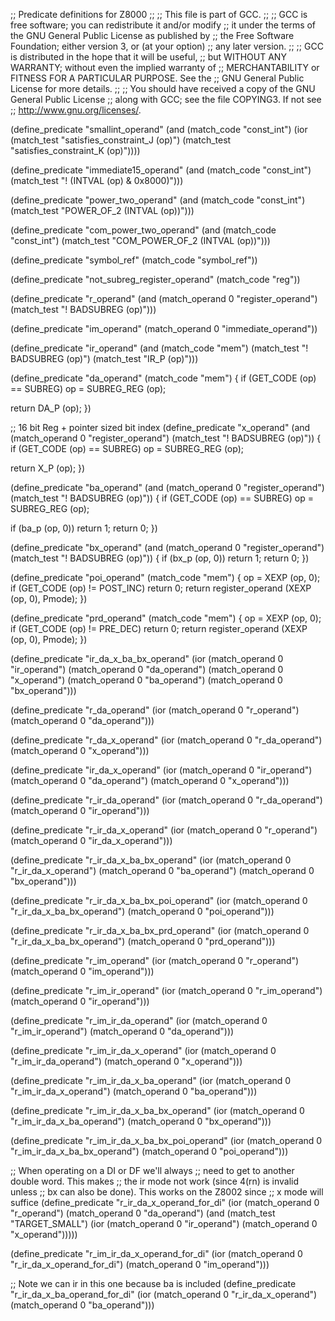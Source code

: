 ;; Predicate definitions for Z8000
;;
;; This file is part of GCC.
;;
;; GCC is free software; you can redistribute it and/or modify
;; it under the terms of the GNU General Public License as published by
;; the Free Software Foundation; either version 3, or (at your option)
;; any later version.
;;
;; GCC is distributed in the hope that it will be useful,
;; but WITHOUT ANY WARRANTY; without even the implied warranty of
;; MERCHANTABILITY or FITNESS FOR A PARTICULAR PURPOSE.  See the
;; GNU General Public License for more details.
;;
;; You should have received a copy of the GNU General Public License
;; along with GCC; see the file COPYING3.  If not see
;; <http://www.gnu.org/licenses/>.


(define_predicate "smallint_operand" 
  (and (match_code "const_int")
       (ior (match_test "satisfies_constraint_J (op)")
            (match_test "satisfies_constraint_K (op)"))))

(define_predicate "immediate15_operand"
  (and (match_code "const_int")
       (match_test "! (INTVAL (op) & 0x8000)")))

(define_predicate "power_two_operand"
  (and (match_code "const_int")
       (match_test "POWER_OF_2 (INTVAL (op))")))

(define_predicate "com_power_two_operand"
  (and (match_code "const_int")
       (match_test "COM_POWER_OF_2 (INTVAL (op))")))

(define_predicate "symbol_ref"
  (match_code "symbol_ref"))

(define_predicate "not_subreg_register_operand"
  (match_code "reg"))



(define_predicate "r_operand"
  (and (match_operand 0 "register_operand")
       (match_test "! BADSUBREG (op)")))

(define_predicate "im_operand"
  (match_operand 0 "immediate_operand"))

(define_predicate "ir_operand"
  (and (match_code "mem")
       (match_test "! BADSUBREG (op)")
       (match_test "IR_P (op)")))

(define_predicate "da_operand"
  (match_code "mem")
{
  if (GET_CODE (op) == SUBREG)
    op = SUBREG_REG (op);

  return DA_P (op);
})

;; 16 bit Reg  + pointer sized bit index
(define_predicate "x_operand"
  (and (match_operand 0 "register_operand")
       (match_test "! BADSUBREG (op)"))
{
  if (GET_CODE (op) == SUBREG)
    op = SUBREG_REG (op);

  return X_P (op);
})

(define_predicate "ba_operand"
  (and (match_operand 0 "register_operand")
       (match_test "! BADSUBREG (op)"))
{
  if (GET_CODE (op) == SUBREG)
    op = SUBREG_REG (op);

  if (ba_p (op, 0))
    return 1;
  return 0;
})

(define_predicate "bx_operand"
  (and (match_operand 0 "register_operand")
       (match_test "! BADSUBREG (op)"))
{
  if (bx_p (op, 0))
    return 1;
  return 0;
})

(define_predicate "poi_operand"
  (match_code "mem")
{
  op = XEXP (op, 0);
  if (GET_CODE (op) != POST_INC)
    return 0;
  return register_operand (XEXP (op, 0), Pmode);
})

(define_predicate "prd_operand"
  (match_code "mem")
{
  op = XEXP (op, 0);
  if (GET_CODE (op) != PRE_DEC)
    return 0;
  return register_operand (XEXP (op, 0), Pmode);
})

(define_predicate "ir_da_x_ba_bx_operand"
  (ior (match_operand 0 "ir_operand")
       (match_operand 0 "da_operand")
       (match_operand 0 "x_operand")
       (match_operand 0 "ba_operand")
       (match_operand 0 "bx_operand")))

(define_predicate "r_da_operand"
  (ior (match_operand 0 "r_operand")
       (match_operand 0 "da_operand")))

(define_predicate "r_da_x_operand"
  (ior (match_operand 0 "r_da_operand")
       (match_operand 0 "x_operand")))

(define_predicate "ir_da_x_operand"
  (ior (match_operand 0 "ir_operand")
       (match_operand 0 "da_operand")
       (match_operand 0 "x_operand")))

(define_predicate "r_ir_da_operand"
  (ior (match_operand 0 "r_da_operand")
       (match_operand 0 "ir_operand")))

(define_predicate "r_ir_da_x_operand"
  (ior (match_operand 0 "r_operand")
       (match_operand 0 "ir_da_x_operand")))

(define_predicate "r_ir_da_x_ba_bx_operand"
  (ior (match_operand 0 "r_ir_da_x_operand")
       (match_operand 0 "ba_operand")
       (match_operand 0 "bx_operand")))

(define_predicate "r_ir_da_x_ba_bx_poi_operand"
  (ior (match_operand 0 "r_ir_da_x_ba_bx_operand")
       (match_operand 0 "poi_operand")))

(define_predicate "r_ir_da_x_ba_bx_prd_operand"
  (ior (match_operand 0 "r_ir_da_x_ba_bx_operand")
       (match_operand 0 "prd_operand")))

(define_predicate "r_im_operand"
  (ior (match_operand 0 "r_operand")
       (match_operand 0 "im_operand")))

(define_predicate "r_im_ir_operand"
  (ior (match_operand 0 "r_im_operand")
       (match_operand 0 "ir_operand")))

(define_predicate "r_im_ir_da_operand"
  (ior (match_operand 0 "r_im_ir_operand")
       (match_operand 0 "da_operand")))

(define_predicate "r_im_ir_da_x_operand"
  (ior (match_operand 0 "r_im_ir_da_operand")
       (match_operand 0 "x_operand")))

(define_predicate "r_im_ir_da_x_ba_operand"
  (ior (match_operand 0 "r_im_ir_da_x_operand")
       (match_operand 0 "ba_operand")))

(define_predicate "r_im_ir_da_x_ba_bx_operand"
  (ior (match_operand 0 "r_im_ir_da_x_ba_operand")
       (match_operand 0 "bx_operand")))

(define_predicate "r_im_ir_da_x_ba_bx_poi_operand"
  (ior (match_operand 0 "r_im_ir_da_x_ba_bx_operand")
       (match_operand 0 "poi_operand")))



;;  When operating on a DI or DF we'll always
;;  need to get to another double word.  This makes
;;  the ir mode not work (since 4(rn) is invalid unless
;;  bx can also be done).  This works on the Z8002 since
;;  x mode will suffice
(define_predicate "r_ir_da_x_operand_for_di"
  (ior (match_operand 0 "r_operand")
       (match_operand 0 "da_operand")
       (and (match_test "TARGET_SMALL")
            (ior (match_operand 0 "ir_operand")
                 (match_operand 0 "x_operand")))))

(define_predicate "r_im_ir_da_x_operand_for_di"
  (ior (match_operand 0 "r_ir_da_x_operand_for_di")
       (match_operand 0 "im_operand")))

;;  Note we can ir in this one because ba is included
(define_predicate "r_ir_da_x_ba_operand_for_di"
  (ior (match_operand 0 "r_ir_da_x_operand")
       (match_operand 0 "ba_operand")))

